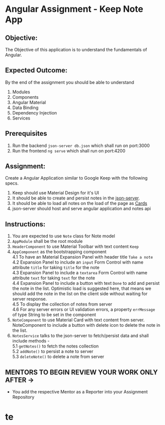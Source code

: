 # Angular Assignment - Keep Note App
	
## Objective:	
	
The Objective of this application is to understand the fundamentals of Angular.	
	
## Expected Outcome:	
	
By the end of the assignment you should be able to understand	
	
1.  Modules  
2.  Components	
3.  Angular Material  
4.  Data Binding	
5.  Dependency Injection	
6.  Services  

## Prerequisites

1. Run the backend `json-server db.json` which shall run on port:3000  
2. Run the frontend `ng serve` which shall run on port:4200  
	
## Assignment:	
	
Create a Angular Application similar to Google Keep with the following specs.	
	
1.  Keep should use Material Design for it's UI	 
2.  It should be able to create and persist notes in the [json-server](https://www.npmjs.com/package/json-server).	
3.  It should be able to load all notes on the load of the page as [Cards](https://material.angular.io/components/card/overview)	
4.  json-server should host and serve angular application and notes api  

## Instructions:

1. You are expected to use `Note` class for Note model
2. `AppModule` shall be the root module
3. `HeaderComponent` to use Material Toolbar with text content `Keep`
4. `AppComponent` as the bootstrapping component  
	4.1 To have an Material Expansion Panel with header title `Take a note`  
	4.2 Expansion Panel to include an `input` Form Control with name attribute `title` for taking `title` for the note   
	4.3 Expansion Panel to include a `textarea` Form Control with name attribute `text` for taking `text` for the note  
	4.4 Expansion Panel to include a button with text `Done` to add and persist the note in the list. Optimistic load is suggested here, that means we should add the note in the list on the client side without waiting for server response.  
	4.5 To display the collection of notes from server  
	4.6 For any server errors or UI validation errors, a property `errMessage` of type String to be set in the component 
5. `NoteComponent` to use Material Card with text content from server. NoteComponent to include a button with delete icon to delete the note in the list.
6. `NotesService` talks to the json-server to fetch/persist data and shall include methods -  
	5.1 `getNotes()` to fetch the notes collection  
	5.2 `addNote()` to persist a note to server  
	5.3 `deleteNote()` to delete a note from server

## MENTORS TO BEGIN REVIEW YOUR WORK ONLY AFTER ->

- You add the respective Mentor as a Reporter into your Assignment Repository
# te
